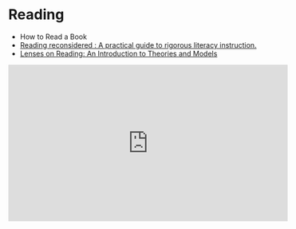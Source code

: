 # Reading

- How to Read a Book
- [Reading reconsidered : A practical guide to rigorous literacy instruction. ](https://ebookcentral.proquest.com/lib/westerngovernors-ebooks/detail.action?docID=4418734)
- [Lenses on Reading: An Introduction to Theories and Models](https://ebookcentral.proquest.com/lib/westerngovernors-ebooks/detail.action?docID=886775)

<iframe width="560" height="315" src="https://www.youtube.com/embed/6ibCtsHgz3Y" title="YouTube video player" frameborder="0" allow="accelerometer; autoplay; clipboard-write; encrypted-media; gyroscope; picture-in-picture" allowfullscreen></iframe>
